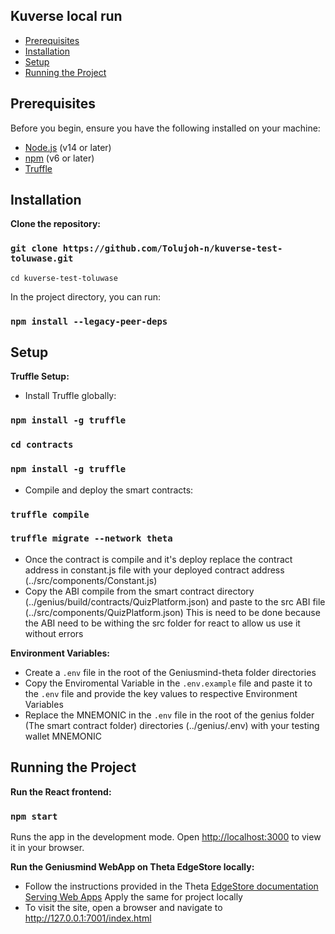 ## Kuverse local run

- [Prerequisites](#prerequisites)
- [Installation](#installation)
- [Setup](#setup)
- [Running the Project](#running-the-project)

## Prerequisites

Before you begin, ensure you have the following installed on your machine:

- [Node.js](https://nodejs.org/) (v14 or later)
- [npm](https://www.npmjs.com/) (v6 or later)
- [Truffle](https://www.trufflesuite.com/truffle)

## Installation

**Clone the repository:**

### `git clone https://github.com/Tolujoh-n/kuverse-test-toluwase.git`

`cd kuverse-test-toluwase`

In the project directory, you can run:

### `npm install --legacy-peer-deps`

## Setup

**Truffle Setup:**

- Install Truffle globally:

### `npm install -g truffle`

### `cd contracts`

### `npm install -g truffle`

- Compile and deploy the smart contracts:

### `truffle compile`

### `truffle migrate --network theta`

- Once the contract is compile and it's deploy replace the contract address in constant.js file with your deployed contract address (../src/components/Constant.js)
- Copy the ABI compile from the smart contract directory (../genius/build/contracts/QuizPlatform.json) and paste to the src ABI file (../src/components/QuizPlatform.json)
  This is need to be done because the ABI need to be withing the src folder for react to allow us use it without errors

**Environment Variables:**

- Create a `.env` file in the root of the Geniusmind-theta folder directories
- Copy the Enviromental Variable in the `.env.example` file and paste it to the `.env` file and provide the key values to respective Environment Variables
- Replace the MNEMONIC in the `.env` file in the root of the genius folder (The smart contract folder) directories (../genius/.env) with your testing wallet MNEMONIC

## Running the Project

**Run the React frontend:**

### `npm start`

Runs the app in the development mode.
Open [http://localhost:3000](http://localhost:3000) to view it in your browser.

**Run the Geniusmind WebApp on Theta EdgeStore locally:**

- Follow the instructions provided in the Theta [EdgeStore documentation Serving Web Apps](https://github.com/thetatoken/theta-edge-store-demos/tree/main/demos/website) Apply the same for project locally
- To visit the site, open a browser and navigate to http://127.0.0.1:7001/index.html
